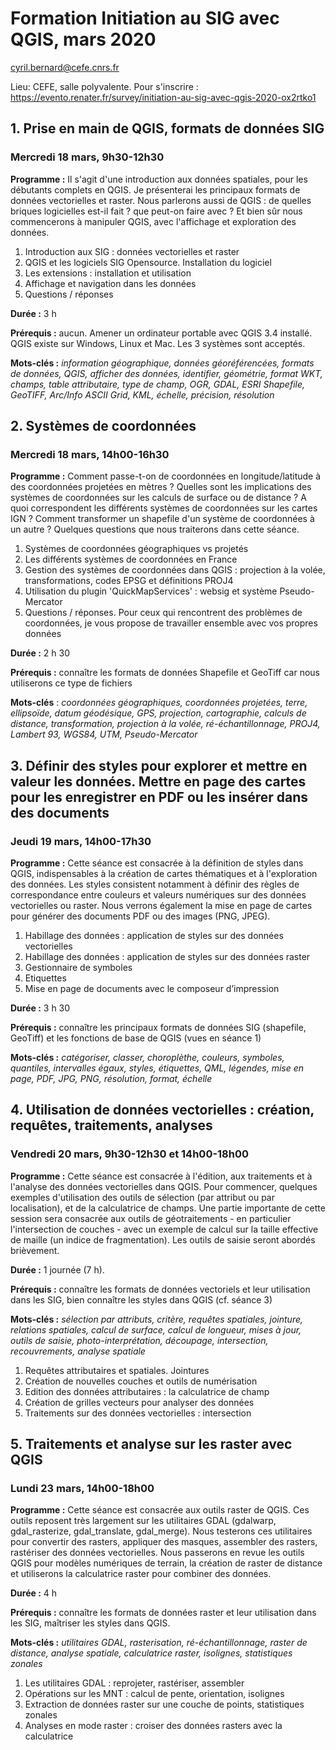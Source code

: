# Formation Initiation au SIG avec QGIS, mars 2020

cyril.bernard@cefe.cnrs.fr

Lieu: CEFE, salle polyvalente. Pour s'inscrire : <https://evento.renater.fr/survey/initiation-au-sig-avec-qgis-2020-ox2rtko1>

## 1. Prise en main de QGIS, formats de données SIG

### Mercredi 18 mars, 9h30-12h30

**Programme :** Il s'agit d'une introduction aux données spatiales, pour les débutants complets en QGIS. Je présenterai les principaux formats de données vectorielles et raster.
Nous parlerons aussi de QGIS : de quelles briques logicielles est-il fait ? que peut-on faire avec ?
Et bien sûr nous commencerons à manipuler QGIS, avec l'affichage et exploration des données.

1. Introduction aux SIG : données vectorielles et raster
2. QGIS et les logiciels SIG Opensource. Installation du logiciel
3. Les extensions : installation et utilisation
4. Affichage et navigation dans les données
5. Questions / réponses

**Durée :** 3 h

**Prérequis :** aucun. Amener un ordinateur portable avec QGIS 3.4 installé. QGIS existe sur Windows, Linux et Mac. Les 3 systèmes sont acceptés.  

**Mots-clés :** *information géographique, données géoréférencées, formats de données, QGIS, afficher des données, identifier, géométrie, format WKT, champs, table attributaire, type de champ, OGR, GDAL, ESRI Shapefile, GeoTIFF, Arc/Info ASCII Grid, KML, échelle, précision, résolution*

## 2. Systèmes de coordonnées

### Mercredi 18 mars, 14h00-16h30

**Programme :** Comment passe-t-on de coordonnées en longitude/latitude à des coordonnées projetées en mètres ? Quelles sont les implications des systèmes de coordonnées sur les calculs de surface ou de distance ? A quoi correspondent les différents systèmes de coordonnées sur les cartes IGN ? Comment transformer un shapefile d'un système de coordonnées à un autre ? Quelques questions que nous traiterons dans cette séance.

1. Systèmes de coordonnées géographiques vs projetés
2. Les différents systèmes de coordonnées en France
3. Gestion des systèmes de coordonnées dans QGIS : projection à la volée, transformations, codes EPSG et définitions PROJ4
4. Utilisation du plugin 'QuickMapServices' : websig et système Pseudo-Mercator
5. Questions / réponses. Pour ceux qui rencontrent des problèmes de coordonnées, je vous propose de travailler ensemble avec vos propres données

**Durée :** 2 h 30

**Prérequis :** connaître les formats de données Shapefile et GeoTiff car nous utiliserons ce type de fichiers

**Mots-clés** : *coordonnées géographiques, coordonnées projetées, terre, ellipsoïde, datum géodésique, GPS, projection, cartographie, calculs de distance, transformation, projection à la volée, ré-échantillonnage, PROJ4, Lambert 93, WGS84, UTM, Pseudo-Mercator*

## 3. Définir des styles pour explorer et mettre en valeur les données. Mettre en page des cartes pour les enregistrer en PDF ou les insérer dans des documents

### Jeudi 19 mars, 14h00-17h30

**Programme :** Cette séance est consacrée à la définition de styles dans QGIS, indispensables à la création de cartes thématiques et à l'exploration des données. Les styles consistent notamment à définir des règles de correspondance entre couleurs et valeurs numériques sur des données vectorielles ou raster. Nous verrons également la mise en page de cartes pour générer des documents PDF ou des images (PNG, JPEG).  

1. Habillage des données : application de styles sur des données vectorielles
2. Habillage des données : application de styles sur des données raster
3. Gestionnaire de symboles
4. Etiquettes
5. Mise en page de documents avec le composeur d’impression

**Durée :** 3 h 30

**Prérequis :** connaître les principaux formats de données SIG (shapefile, GeoTiff) et les fonctions de base de QGIS (vues en séance 1)

**Mots-clés :** *catégoriser, classer, choroplèthe, couleurs, symboles, quantiles, intervalles égaux, styles, étiquettes, QML, légendes, mise en page, PDF, JPG, PNG, résolution, format, échelle*

## 4. Utilisation de données vectorielles : création, requêtes, traitements, analyses

### Vendredi 20 mars, 9h30-12h30 et 14h00-18h00

**Programme :** Cette séance est consacrée à l'édition, aux traitements et à l'analyse des données vectorielles dans QGIS. Pour commencer, quelques exemples d'utilisation des outils de sélection (par attribut ou par localisation), et de la calculatrice de champs. Une partie importante de cette session sera consacrée aux outils de géotraitements - en particulier l'intersection de couches - avec un exemple de calcul sur la taille effective de maille (un indice de fragmentation). Les outils de saisie seront abordés brièvement.

**Durée :** 1 journée (7 h).

**Prérequis :** connaître les formats de données vectoriels et leur utilisation dans les SIG, bien connaître les styles dans QGIS (cf. séance 3)

**Mots-clés :** *sélection par attributs, critère, requêtes spatiales, jointure, relations spatiales, calcul de surface, calcul de longueur, mises à jour, outils de saisie, photo-interprétation, découpage, intersection, recouvrements, analyse spatiale*

1. Requêtes attributaires et spatiales. Jointures
2. Création de nouvelles couches et outils de numérisation
3. Edition des données attributaires : la calculatrice de champ
4. Création de grilles vecteurs pour analyser des données  
5. Traitements sur des données vectorielles : intersection

## 5. Traitements et analyse sur les raster avec QGIS

### Lundi 23 mars, 14h00-18h00

**Programme :** Cette séance est consacrée aux outils raster de QGIS. Ces outils reposent très largement sur les utilitaires GDAL (gdalwarp, gdal\_rasterize, gdal\_translate, gdal\_merge). Nous testerons ces utilitaires pour convertir des rasters, appliquer des masques, assembler des rasters,  rastériser des données vectorielles. Nous passerons en revue les outils QGIS pour modèles numériques de terrain, la création de raster de distance et utiliserons la calculatrice raster pour combiner des données.

**Durée :** 4 h

**Prérequis :** connaître les formats de données raster et leur utilisation dans les SIG, maîtriser les styles dans QGIS.

**Mots-clés :** *utilitaires GDAL, rasterisation, ré-échantillonnage, raster de distance, analyse spatiale, calculatrice raster, isolignes, statistiques zonales*

1. Les utilitaires GDAL : reprojeter, rastériser, assembler
2. Opérations sur les MNT : calcul de pente, orientation, isolignes
3. Extraction de données raster sur une couche de points, statistiques zonales
4. Analyses en mode raster : croiser des données rasters avec la calculatrice
